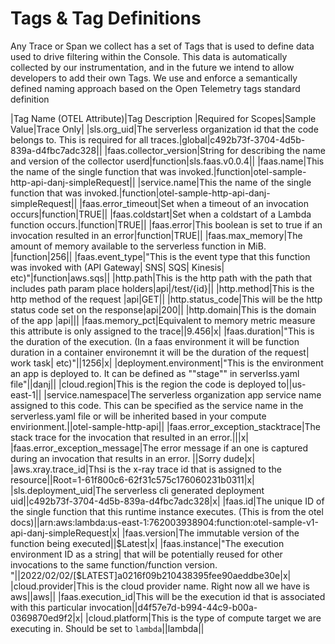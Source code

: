 <!--
title: Tags
menuText: Tags
description: Tag definitions and examples
menuOrder: 4
-->

# Tags & Tag Definitions
Any Trace or Span we collect has a set of Tags that is used to define data used
to drive filtering within the Console. This data is automatically collected by
our instrumentation, and in the future we intend to allow developers to add their 
own Tags. We use and enforce a semantically defined naming approach based on 
the Open Telemetry tags standard definition


|Tag Name (OTEL Attribute)|Tag Description |Required for Scopes|Sample Value|Trace Only|
|sls.org_uid|The serverless organization id that the code belongs to. This is required for all traces.|global|c492b73f-3704-4d5b-839a-d4fbc7adc328||
|faas.collector_version|String for describing the name and version of the collector userd|function|sls.faas.v0.0.4||
|faas.name|This the name of the single function that was invoked.|function|otel-sample-http-api-danj-simpleRequest||
|service.name|This the name of the single function that was invoked.|function|otel-sample-http-api-danj-simpleRequest||
|faas.error_timeout|Set when a timeout of an invocation occurs|function|TRUE||
|faas.coldstart|Set when a coldstart of a Lambda function occurs.|function|TRUE||
|faas.error|This boolean is set to true if an invocation resulted in an error|function|TRUE||
|faas.max_memory|The amount of memory available to the serverless function in MiB. |function|256||
|faas.event_type|"This is the event type that this function was invoked with (API Gateway| SNS| SQS| Kinesis| etc)"|function|aws.sqs||
|http.path|This is the http path with the path that includes path param place holders|api|/test/{id}||
|http.method|This is the http method of the request |api|GET||
|http.status_code|This will be the http status code set on the response|api|200||
|http.domain|This is the domain of the app |api|||
|faas.memory_pct|Equivalent to memory metric measure this attribute is only assigned to the trace||9.456|x|
|faas.duration|"This is the duration of the execution. (In a faas environment it will be function duration in a container environemnt it will be the duration of the request| work task| etc)"||1256|x|
|deployment.environment|"This is the environment an app is deployed to. It can be defined as ""stage"" in serverlss.yaml file"||danj||
|cloud.region|This is the region the code is deployed to||us-east-1||
|service.namespace|The serverless organization app service name assigned to this code. This can be specified as the service name in the serverless.yaml file or will be inherited based in your compute envirionment.||otel-sample-http-api||
|faas.error_exception_stacktrace|The stack trace for the invocation that resulted in an error.|||x|
|faas.error_exception_message|The error message if an one is captured during an invocation that results in an error.  ||Sorry dude|x|
|aws.xray.trace_id|Thsi is the x-ray trace id that is assigned to the resource||Root=1-61f800c6-62f31c575c176060231b0311|x|
|sls.deployment_uid|The serverless cli generated deployment uid||c492b73f-3704-4d5b-839a-d4fbc7adc328|x|
|faas.id|The unique ID of the single function that this runtime instance executes. (This is from the otel docs)||arn:aws:lambda:us-east-1:762003938904:function:otel-sample-v1-api-danj-simpleRequest|x|
|faas.version|The immutable version of the function being executed||$Latest|x|
|faas.instance|"The execution environment ID as a string| that will be potentially reused for other invocations to the same function/function version. "||2022/02/02/[$LATEST]a0216f09b210438395fee90aeddbe30e|x|
|cloud.provider|This is the cloud provider name. Right now all we have is aws||aws||
|faas.execution_id|This will be the execution id that is associated with this particular invocation||d4f57e7d-b994-44c9-b00a-0369870ed9f2|x|
|cloud.platform|This is the type of compute target we are executing in. Should be set to `lambda`||lambda||